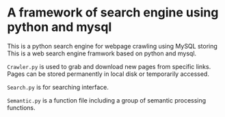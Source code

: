 A framework of search engine using python and mysql
===================================================

This is a python search engine for webpage crawling using MySQL storing This is a web search engine framwork based on python and mysql.

```Crawler.py``` is used to grab and download new pages from specific links. Pages can be stored permanently in local disk or temporarily accessed.

```Search.py``` is for searching interface.

```Semantic.py``` is a function file including a group of semantic processing functions.

